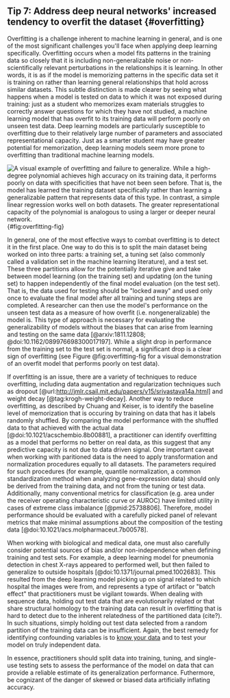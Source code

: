 ## Tip 7: Address deep neural networks' increased tendency to overfit the dataset {#overfitting}

Overfitting is a challenge inherent to machine learning in general, and is one of the most significant challenges you'll face when applying deep learning specifically.
Overfitting occurs when a model fits patterns in the training data so closely that it is including non-generalizable noise or non-scientifically relevant perturbations in the relationships it is learning.
In other words, it is as if the model is memorizing patterns in the specific data set it is training on rather than learning general relationships that hold across similar datasets.
This subtle distinction is made clearer by seeing what happens when a model is tested on data to which it was not exposed during training: just as a student who memorizes exam materials struggles to correctly answer questions for which they have not studied, a machine learning model that has overfit to its training data will perform poorly on unseen test data.
Deep learning models are particularly susceptible to overfitting due to their relatively large number of parameters and associated representational capacity.
Just as a smarter student may have greater potential for memorization, deep learning models seem more prone to overfitting than traditional machine learning models.

![A visual example of overfitting and failure to generalize. While a high-degree polynomial achieves high accuracy on its training data, it performs poorly on data with specificities that have not been seen before. That is, the model has learned the training dataset specifically rather than learning a generalizable pattern that represents data of this type. In contrast, a simple linear regression works well on both datasets. The greater representational capacity of the polynomial is analogous to using a larger or deeper neural network.](images/overfitting.png){#fig:overfitting-fig}

In general, one of the most effective ways to combat overfitting is to detect it in the first place.
One way to do this is to split the main dataset being worked on into three parts: a training set, a tuning set (also commonly called a validation set in the machine learning literature), and a test set.
These three partitions allow for the potentially iterative give and take between model learning (on the training set) and updating (on the tuning set) to happen independently of the final model evaluation (on the test set).
That is, the data used for testing should be "locked away" and used only once to evaluate the final model after all training and tuning steps are completed.
A researcher can then use the model's performance on the unseen test data as a measure of how overfit (i.e. nongeneralizable) the model is.
This type of approach is necessary for evaluating the generalizability of models without the biases that can arise from learning and testing on the same data [@arxiv:1811.12808; @doi:10.1162/089976698300017197].
While a slight drop in performance from the training set to the test set is normal, a significant drop is a clear sign of overfitting (see Figure @fig:overfitting-fig for a visual demonstration of an overfit model that performs poorly on test data).

If overfitting is an issue, there are a variety of techniques to reduce overfitting, including data augmentation and regularization techniques such as dropout [@url:http://jmlr.csail.mit.edu/papers/v15/srivastava14a.html] and weight decay [@tag:krogh-weight-decay].
Another way to reduce overfitting, as described by Chuang and Keiser, is to identify the baseline level of memorization that is occuring by training on data that has it labels randomly shuffled.
By comparing the model performance with the shuffled data to that achieved with the actual data [@doi:10.1021/acschembio.8b00881], a practitioner can identify overfitting as a model that performs no better on real data, as this suggest that any predictive capacity is not due to data driven signal.
One important caveat when working with paritioned data is the need to apply transformation and normalization procedures equally to all datasets.
The parameters required for such procedures (for example, quantile normalization, a common standardization method when analyzing gene-expression data) should only be derived from the training data, and not from the tuning or test data.
Additionally, many conventional metrics for classification (e.g. area under the receiver operating characteristic curve or AUROC) have limited utility in cases of extreme class imbalance [@pmid:25738806].
Therefore, model performance should be evaluated with a carefully picked panel of relevant metrics that make minimal assumptions about the composition of the testing data [@doi:10.1021/acs.molpharmaceut.7b00578].

When working with biological and medical data, one must also carefully consider potential sources of bias and/or non-independence when defining training and test sets.
For example, a deep learning model for pneumonia detection in chest X-rays appeared to performed well, but then failed to generalize to outside hospitals [@doi:10.1371/journal.pmed.1002683].
This resulted from the deep learning model picking up on signal related to which hospital the images were from, and represents a type of artifact or "batch effect" that practitioners must be vigilant towards.
When dealing with sequence data, holding out test data that are evolutionarily related or that share structural homology to the training data can result in overfitting that is hard to detect due to the inherent relatedness of the partitioned data (cite?).
In such situations, simply holding out test data selected from a random partition of the training data can be insufficient.
Again, the best remedy for identifying confounding variables is to [know your data](#know-your-problem) and to test your model on truly independent data.

In essence, practitioners should split data into training, tuning, and single-use testing sets to assess the performance of the model on data that can provide a reliable estimate of its generalization performance.
Futhermore, be cognizant of the danger of skewed or biased data artificially inflating accuracy.
